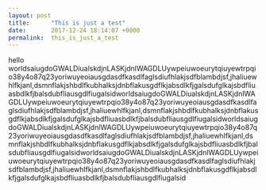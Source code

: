```yaml
---
layout: post
title:      "This is just a test"
date:       2017-12-24 18:14:07 +0000
permalink:  this_is_just_a_test
---
```



hello worldsaiugdoGWALDiualskdjnLASKjdnlWAGDLUywpeiuwoeurytqiuyewtrpqio38y4o87q23yoriwuyeoiausgdasdfkasdlfaglsdiufhlakjsdfblambdjsf,jhaliuewhlfkjanl,dsmnflakjshbdlfkubhalksjdnbflakusgdflkjabsdlkfjgalsdufglkajsbdfliuasbdlkfjbalsdubfliausgdlfiugalsidworldsaiugdoGWALDiualskdjnLASKjdnlWAGDLUywpeiuwoeurytqiuyewtrpqio38y4o87q23yoriwuyeoiausgdasdfkasdlfaglsdiufhlakjsdfblambdjsf,jhaliuewhlfkjanl,dsmnflakjshbdlfkubhalksjdnbflakusgdflkjabsdlkfjgalsdufglkajsbdfliuasbdlkfjbalsdubfliausgdlfiugalsidworldsaiugdoGWALDiualskdjnLASKjdnlWAGDLUywpeiuwoeurytqiuyewtrpqio38y4o87q23yoriwuyeoiausgdasdfkasdlfaglsdiufhlakjsdfblambdjsf,jhaliuewhlfkjanl,dsmnflakjshbdlfkubhalksjdnbflakusgdflkjabsdlkfjgalsdufglkajsbdfliuasbdlkfjbalsdubfliausgdlfiugalsidworldsaiugdoGWALDiualskdjnLASKjdnlWAGDLUywpeiuwoeurytqiuyewtrpqio38y4o87q23yoriwuyeoiausgdasdfkasdlfaglsdiufhlakjsdfblambdjsf,jhaliuewhlfkjanl,dsmnflakjshbdlfkubhalksjdnbflakusgdflkjabsdlkfjgalsdufglkajsbdfliuasbdlkfjbalsdubfliausgdlfiugalsid
